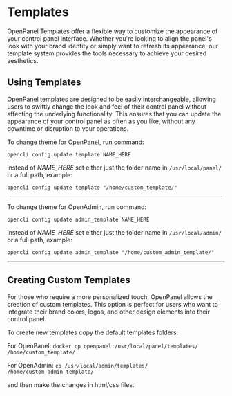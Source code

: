 # Templates

OpenPanel Templates offer a flexible way to customize the appearance of your control panel interface. Whether you're looking to align the panel's look with your brand identity or simply want to refresh its appearance, our template system provides the tools necessary to achieve your desired aesthetics.

## Using Templates

OpenPanel templates are designed to be easily interchangeable, allowing users to swiftly change the look and feel of their control panel without affecting the underlying functionality. This ensures that you can update the appearance of your control panel as often as you like, without any downtime or disruption to your operations.

To change theme for OpenPanel, run command:

```opencli config update template NAME_HERE```

instead of *NAME_HERE* set either just the folder name in `/usr/local/panel/` or a full path, example:

```opencli config update template "/home/custom_template/"```

---

To change theme for OpenAdmin, run command:

```opencli config update admin_template NAME_HERE```

instead of *NAME_HERE* set either just the folder name in `/usr/local/admin/` or a full path, example:

```opencli config update admin_template "/home/custom_admin_template/"```

---

## Creating Custom Templates

For those who require a more personalized touch, OpenPanel allows the creation of custom templates. This option is perfect for users who want to integrate their brand colors, logos, and other design elements into their control panel.

To create new templates copy the default templates folders:

For OpenPanel:
`docker cp openpanel:/usr/local/panel/templates/ /home/custom_template/`

For OpenAdmin:
`cp /usr/local/admin/templates/ /home/custom_admin_template/`

and then make the changes in html/css files.

